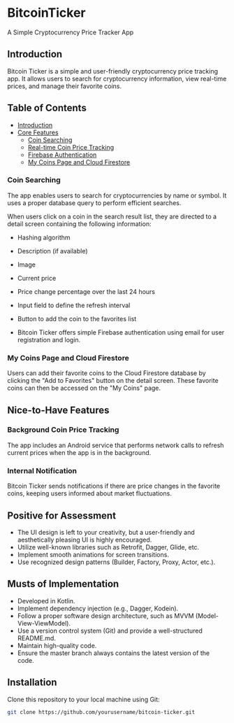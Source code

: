 # BitcoinTicker 

A Simple Cryptocurrency Price Tracker App

## Introduction

Bitcoin Ticker is a simple and user-friendly cryptocurrency price tracking app. It allows users to search for cryptocurrency information, view real-time prices, and manage their favorite coins.

## Table of Contents
- [Introduction](#introduction)
- [Core Features](#core-features)
  - [Coin Searching](#coin-searching)
  - [Real-time Coin Price Tracking](#real-time-coin-price-tracking)
  - [Firebase Authentication](#firebase-authentication)
  - [My Coins Page and Cloud Firestore](#my-coins-page-and-cloud-firestore)
 
### Coin Searching

The app enables users to search for cryptocurrencies by name or symbol. It uses a proper database query to perform efficient searches.

When users click on a coin in the search result list, they are directed to a detail screen containing the following information:
- Hashing algorithm
- Description (if available)
- Image
- Current price
- Price change percentage over the last 24 hours
- Input field to define the refresh interval
- Button to add the coin to the favorites list

- Bitcoin Ticker offers simple Firebase authentication using email for user registration and login.

### My Coins Page and Cloud Firestore

Users can add their favorite coins to the Cloud Firestore database by clicking the "Add to Favorites" button on the detail screen. These favorite coins can then be accessed on the "My Coins" page.

## Nice-to-Have Features

### Background Coin Price Tracking

The app includes an Android service that performs network calls to refresh current prices when the app is in the background.

### Internal Notification

Bitcoin Ticker sends notifications if there are price changes in the favorite coins, keeping users informed about market fluctuations.

## Positive for Assessment

- The UI design is left to your creativity, but a user-friendly and aesthetically pleasing UI is highly encouraged.
- Utilize well-known libraries such as Retrofit, Dagger, Glide, etc.
- Implement smooth animations for screen transitions.
- Use recognized design patterns (Builder, Factory, Proxy, Actor, etc.).

## Musts of Implementation

- Developed in Kotlin.
- Implement dependency injection (e.g., Dagger, Kodein).
- Follow a proper software design architecture, such as MVVM (Model-View-ViewModel).
- Use a version control system (Git) and provide a well-structured README.md.
- Maintain high-quality code.
- Ensure the master branch always contains the latest version of the code.

## Installation

Clone this repository to your local machine using Git:

```bash
git clone https://github.com/yourusername/bitcoin-ticker.git

